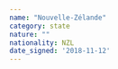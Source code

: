 ```yaml
---
name: "Nouvelle-Zélande"
category: state
nature: ""
nationality: NZL
date_signed: '2018-11-12'
---
```

    